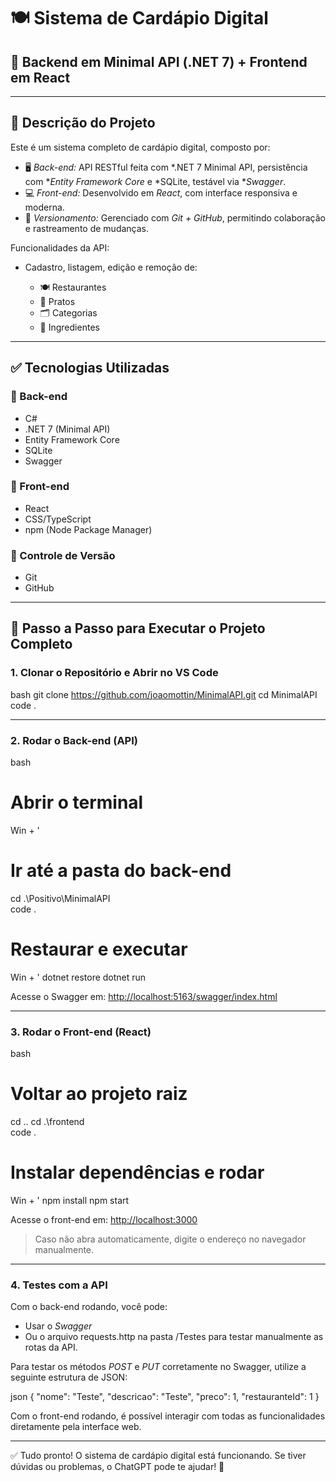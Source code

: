 # 🍽 Sistema de Cardápio Digital

## 🔗 Backend em Minimal API (.NET 7) + Frontend em React

---

## 📌 Descrição do Projeto

Este é um sistema completo de cardápio digital, composto por:

* 🖥 *Back-end:* API RESTful feita com *.NET 7 Minimal API, persistência com **Entity Framework Core* e *SQLite, testável via **Swagger*.
* 💻 *Front-end:* Desenvolvido em *React*, com interface responsiva e moderna.
* 📂 *Versionamento:* Gerenciado com *Git + GitHub*, permitindo colaboração e rastreamento de mudanças.

Funcionalidades da API:

* Cadastro, listagem, edição e remoção de:

  * 🍽 Restaurantes
  * 🥘 Pratos
  * 🗂 Categorias
  * 🧂 Ingredientes

---

## ✅ Tecnologias Utilizadas

### 🔧 Back-end

* C#
* .NET 7 (Minimal API)
* Entity Framework Core
* SQLite
* Swagger

### 🎨 Front-end

* React
* CSS/TypeScript
* npm (Node Package Manager)

### 🔁 Controle de Versão

* Git
* GitHub

---

## 🚀 Passo a Passo para Executar o Projeto Completo

### 1. Clonar o Repositório e Abrir no VS Code

bash
git clone https://github.com/joaomottin/MinimalAPI.git
cd MinimalAPI
code .


---

### 2. Rodar o Back-end (API)

bash
# Abrir o terminal
Win + '

# Ir até a pasta do back-end
cd .\Positivo\MinimalAPI\
code .

# Restaurar e executar
Win + '
dotnet restore
dotnet run


Acesse o Swagger em: [http://localhost:5163/swagger/index.html](http://localhost:5163/swagger/index.html)

---

### 3. Rodar o Front-end (React)

bash
# Voltar ao projeto raiz
cd ..
cd .\frontend\
code .

# Instalar dependências e rodar
Win + '
npm install
npm start


Acesse o front-end em: [http://localhost:3000](http://localhost:3000)

> Caso não abra automaticamente, digite o endereço no navegador manualmente.

---

### 4. Testes com a API

Com o back-end rodando, você pode:

* Usar o *Swagger*
* Ou o arquivo requests.http na pasta /Testes para testar manualmente as rotas da API.

Para testar os métodos *POST* e *PUT* corretamente no Swagger, utilize a seguinte estrutura de JSON:

json
{
  "nome": "Teste",
  "descricao": "Teste",
  "preco": 1,
  "restauranteId": 1
}


Com o front-end rodando, é possível interagir com todas as funcionalidades diretamente pela interface web.

---

✅ Tudo pronto! O sistema de cardápio digital está funcionando. Se tiver dúvidas ou problemas, o ChatGPT pode te ajudar! 🚀
